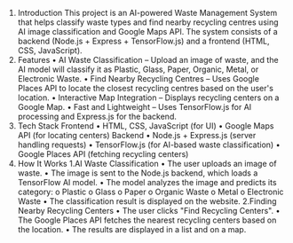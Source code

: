 1. Introduction
This project is an AI-powered Waste Management System that helps classify waste types and find nearby recycling centres using AI image classification and Google Maps API. The system consists of a backend (Node.js + Express + TensorFlow.js) and a frontend (HTML, CSS, JavaScript).
2. Features
•	AI Waste Classification – Upload an image of waste, and the AI model will classify it as Plastic, Glass, Paper, Organic, Metal, or Electronic Waste.
•	Find Nearby Recycling Centres – Uses Google Places API to locate the closest recycling centres based on the user's location. 
•	Interactive Map Integration – Displays recycling centers on a Google Map. 
•	Fast and Lightweight – Uses TensorFlow.js for AI processing and Express.js for the backend.
3. Tech Stack
Frontend
•	HTML, CSS, JavaScript (for UI)
•	Google Maps API (for locating centers)
Backend
•	Node.js + Express.js (server handling requests)
•	TensorFlow.js (for AI-based waste classification)
•	Google Places API (fetching recycling centers)
4. How It Works
1.AI Waste Classification
•	The user uploads an image of waste.
•	The image is sent to the Node.js backend, which loads a TensorFlow AI model.
•	The model analyzes the image and predicts its category:
o	Plastic
o	Glass
o	Paper
o	Organic Waste
o	Metal
o	Electronic Waste
•	The classification result is displayed on the website.
2️.Finding Nearby Recycling Centers
•	The user clicks "Find Recycling Centers".
•	The Google Places API fetches the nearest recycling centers based on the location.
•	The results are displayed in a list and on a map.


